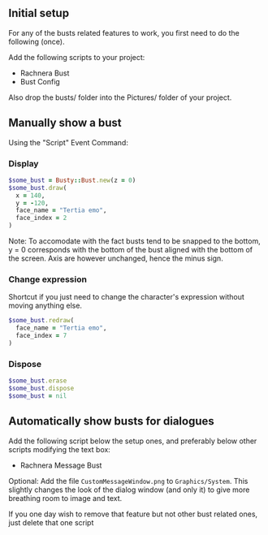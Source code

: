 ## Initial setup

For any of the busts related features to work, you first need to do the following (once).

Add the following scripts to your project:
- Rachnera Bust
- Bust Config

Also drop the busts/ folder into the Pictures/ folder of your project.

## Manually show a bust

Using the "Script" Event Command:

### Display

```rb
$some_bust = Busty::Bust.new(z = 0)
$some_bust.draw(
  x = 140,
  y = -120,
  face_name = "Tertia emo",
  face_index = 2
)
```

Note: To accomodate with the fact busts tend to be snapped to the bottom, y = 0 corresponds with the bottom of the bust aligned with the bottom of the screen. Axis are however unchanged, hence the minus sign.

### Change expression

Shortcut if you just need to change the character's expression without moving anything else.

```rb
$some_bust.redraw(
  face_name = "Tertia emo",
  face_index = 7
)
```

### Dispose

```rb
$some_bust.erase
$some_bust.dispose
$some_bust = nil
```

## Automatically show busts for dialogues

Add the following script below the setup ones, and preferably below other scripts modifying the text box:
- Rachnera Message Bust

Optional: Add the file `CustomMessageWindow.png` to `Graphics/System`. This slightly changes the look of the dialog window (and only it) to give more breathing room to image and text.

If you one day wish to remove that feature but not other bust related ones, just delete that one script
